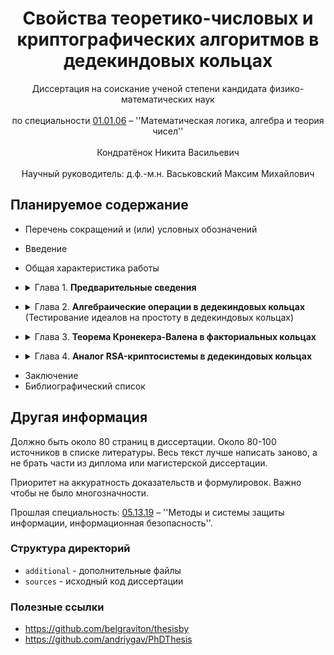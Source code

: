 <div align="center">
  <H1>
    Свойства теоретико-числовых и криптографических алгоритмов в дедекиндовых кольцах
  </H1>
  Диссертация на соискание ученой степени кандидата физико-математических наук<br><br>
  по специальности <a href="https://vak.gov.by/node/1274">01.01.06</a> – ''Математическая логика, алгебра и теория чисел''<br><br>
  Кондратёнок Никита Васильевич
</div><br>
<div align="center">
  Научный руководитель: д.ф.-м.н. Васьковский Максим Михайлович
</div>

## Планируемое содержание

- Перечень сокращений и (или) условных обозначений
- Введение
- Общая характеристика работы
- <details><summary>Глава 1. <b>Предварительные сведения</b></summary>

  - Определения идеала, простого идеала, максимального идеала, дедекиндова кольца
  - Функция Эйлера в дедекиндовом кольце и ее свойства
  - Теорема Копперсмита
  - Определения нормы, дробной и целой частей, цепочки делений
  - Примеры нормы, пример кольца, где нет цепочки делений с выбором минимального по норме остатка
  - Определение регулярной тройки и формулировка теоремы Кронекера-Валена

</details>

- <details><summary>Глава 2. <b>Алгебраические операции в дедекиндовых кольцах</b> (Тестирование идеалов на простоту в дедекиндовых кольцах)</summary>

  - Факторизация идеалов
    - Использование теоремы Дедекинда для сведения задачи факторизации к целым числам
    - Привести результаты Kofi_Intrinsic factorization of ideals in dedekind domains, где используется вычисление радикала
  - Тестирование идеалов на простоту
    - Аналог критерия Миллера и оценки вероятности успеха
    - Аналог критерия Эйлера и оценки вероятности успеха
    - Детерминированное тестирование на простоту
  - Вычислительная сложность алгебраических операций
    - Вычислительная сложность элементарных операций
    - Сложность вероятностного тестирования на простоту
    - Сложность алгоритма факторизации

</details>

- <details><summary>Глава 3. <b>Теорема Кронекера-Валена в факториальных кольцах</b></summary>

  - Предварительные сведения
  - Теорема Кронекера-Валена в специальном классе факториальных колец
  - Метод проверки принадлежности кольца классу T
    - Определение класса S
    - Доказательство, что S подмножество T
    - Метод проверки принадлежности классу S
    - Примеры из класса S, из T и не из S, не из T
    - Метод проверки принадлежности классу T
  - Теорема Ламе в факториальных кольцах
  - Теорема Кронекера-Валена в кольцах целых алгебраических чисел
    - Определения
    - Алгоритм вычисления наименьшего по норме остатка
    - Вычислительная сложность алгоритма
    - Метод доказательства невыполнимости теоремы Кронекера-Валена
    - Теорема, что для действительных квадратичных норменно-евклидовых колец теорема Кронекера-Валена не выполнена
    - Теорема для всех квадратичных норменно-евклидовых колец.

</details>

- <details><summary>Глава 4. <b>Аналог RSA-криптосистемы в дедекиндовых кольцах</b></summary>

  - Формулировка аналога RSA-криптосистемы
    - Доказательство работоспособности.
    - Ограничения для вычислимости алгоритма (из статьи Petukhova, Tronin_RSA cryptosystem for Dedekind rings)
  - Анализ аналога RSA-криптосистемы
    - Теорема, что если d известно, то N можно разложить с вероятностью не менее 1/2 за лог время. (кажется только для факториальных, так как надо искать НОД(b-1, N))
    - Теорема Винера, что если d маленькое, то его можно вычислить. (для дедекиндовых колец)
    - Метод повторного шифрования. (для дедекиндовых колец)
    - Теорема, что если у нормы p и q одинаковая битовая длина, то их эти нормы можно вычислить. (для дедекиндовых)
    - Теорема, что нельзя иметь одинаковые RSA-модули. (для евклидовых колец)
  - Пример работы криптосистемы в координатных кольцах

</details>

- Заключение
- Библиографический список

## Другая информация

Должно быть около 80 страниц в диссертации. Около 80-100 источников в списке литературы. Весь текст лучше написать заново, а не брать части из диплома или магистерской диссертации.

Приоритет на аккуратность доказательств и формулировок. Важно чтобы не было многозначности.

Прошлая специальность: [05.13.19](https://vak.gov.by/node/1467) – ''Методы и системы защиты информации, информационная безопасность''.

### Структура директорий

- `additional` - дополнительные файлы
- `sources` - исходный код диссертации

### Полезные ссылки

- https://github.com/belgraviton/thesisby
- https://github.com/andriygav/PhDThesis
